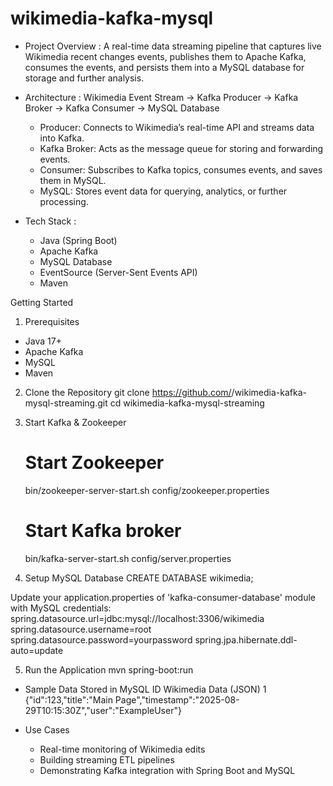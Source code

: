 # wikimedia-kafka-mysql
- Project Overview : 
    A real-time data streaming pipeline that captures live Wikimedia recent changes events, publishes them to Apache Kafka, consumes the events, and persists them into a MySQL database for storage and further analysis.

- Architecture :
    Wikimedia Event Stream  →  Kafka Producer  →  Kafka Broker  →  Kafka Consumer  →  MySQL Database

  - Producer: Connects to Wikimedia’s real-time API and streams data into Kafka.
  - Kafka Broker: Acts as the message queue for storing and forwarding events.
  - Consumer: Subscribes to Kafka topics, consumes events, and saves them in MySQL.
  - MySQL: Stores event data for querying, analytics, or further processing.

- Tech Stack :
  - Java (Spring Boot)
  - Apache Kafka
  - MySQL Database
  - EventSource (Server-Sent Events API)
  - Maven

Getting Started 

1. Prerequisites
  - Java 17+
  - Apache Kafka
  - MySQL
  - Maven


2. Clone the Repository
   git clone https://github.com/<your-username>/wikimedia-kafka-mysql-streaming.git
   cd wikimedia-kafka-mysql-streaming

3. Start Kafka & Zookeeper
   # Start Zookeeper
   bin/zookeeper-server-start.sh config/zookeeper.properties

   # Start Kafka broker
   bin/kafka-server-start.sh config/server.properties

4. Setup MySQL Database
    CREATE DATABASE wikimedia;

  Update your application.properties of 'kafka-consumer-database' module with MySQL credentials:
    spring.datasource.url=jdbc:mysql://localhost:3306/wikimedia
    spring.datasource.username=root
    spring.datasource.password=yourpassword
    spring.jpa.hibernate.ddl-auto=update

5. Run the Application
     mvn spring-boot:run


- Sample Data Stored in MySQL
    ID	Wikimedia Data (JSON)
    1	  {"id":123,"title":"Main Page","timestamp":"2025-08-29T10:15:30Z","user":"ExampleUser"}

- Use Cases
    - Real-time monitoring of Wikimedia edits
    - Building streaming ETL pipelines
    - Demonstrating Kafka integration with Spring Boot and MySQL


